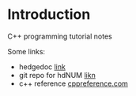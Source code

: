# Introduction


C++ programming tutorial notes

Some links:

* hedgedoc [link](https://hedgedoc.mathphys.info)
* git repo for hdNUM [likn](https://parcomp-git.iwr.uni-heidelberg.de/Teaching/hdnum.git)
* c++ reference [cppreference.com](https://en.cppreference.com)



